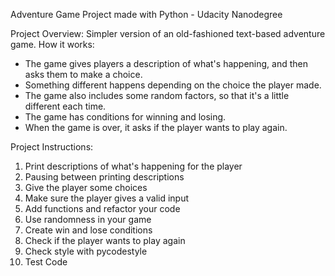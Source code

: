 Adventure Game
Project made with Python - Udacity Nanodegree

Project Overview:
Simpler version of an old-fashioned text-based adventure game. 
How it works:
- The game gives players a description of what's happening, and then asks them to make a choice.
- Something different happens depending on the choice the player made.
- The game also includes some random factors, so that it's a little different each time.
- The game has conditions for winning and losing.
- When the game is over, it asks if the player wants to play again.

Project Instructions:
1. Print descriptions of what's happening for the player
2. Pausing between printing descriptions
3. Give the player some choices
4. Make sure the player gives a valid input
5. Add functions and refactor your code
6. Use randomness in your game
7. Create win and lose conditions
8. Check if the player wants to play again
9. Check style with pycodestyle
10. Test Code
